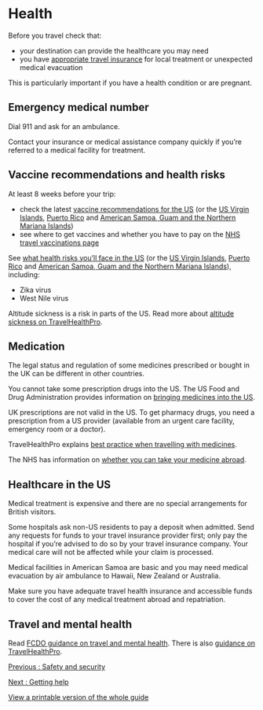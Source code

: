 # Health

Before you travel check that:

* your destination can provide the healthcare you may need
* you have [appropriate travel insurance](https://www.gov.uk/guidance/foreign-travel-insurance) for local treatment or unexpected medical evacuation

This is particularly important if you have a health condition or are pregnant.

## Emergency medical number

Dial 911 and ask for an ambulance.

Contact your insurance or medical assistance company quickly if you’re referred to a medical facility for treatment.

## Vaccine recommendations and health risks

At least 8 weeks before your trip:

* check the latest [vaccine recommendations for the US](https://travelhealthpro.org.uk/country/235/usa#Vaccine_Recommendations) (or the [US Virgin Islands](https://travelhealthpro.org.uk/country/242/virgin-islands-usa#Vaccine_Recommendations), [Puerto Rico](https://travelhealthpro.org.uk/country/182/puerto-rico#Vaccine_Recommendations) and [American Samoa, Guam and the Northern Mariana Islands](https://travelhealthpro.org.uk/country/263/american-samoa-guam-northern-mariana-islands#Vaccine_Recommendations))
* see where to get vaccines and whether you have to pay on the [NHS travel vaccinations page](https://www.nhs.uk/conditions/travel-vaccinations/)

See [what health risks you’ll face in the US](https://travelhealthpro.org.uk/country/235/usa#General_Information) (or the [US Virgin Islands](https://travelhealthpro.org.uk/country/242/virgin-islands-usa#General_Information), [Puerto Rico](https://travelhealthpro.org.uk/country/182/puerto-rico#General_Information) and [American Samoa, Guam and the Northern Mariana Islands](https://travelhealthpro.org.uk/country/263/american-samoa-guam-northern-mariana-islands#General_Information)), including:

* Zika virus
* West Nile virus

Altitude sickness is a risk in parts of the US. Read more about [altitude sickness on TravelHealthPro](https://travelhealthpro.org.uk/factsheet/26/altitude-illness).

## Medication

The legal status and regulation of some medicines prescribed or bought in the UK can be different in other countries.

You cannot take some prescription drugs into the US. The US Food and Drug Administration provides information on [bringing medicines into the US](https://www.accessdata.fda.gov/scripts/cder/daf/index.cfm).

UK prescriptions are not valid in the US. To get pharmacy drugs, you need a prescription from a US provider (available from an urgent care facility, emergency room or a doctor).

TravelHealthPro explains [best practice when travelling with medicines](https://travelhealthpro.org.uk/factsheet/43/medicines-abroad).

The NHS has information on [whether you can take your medicine abroad](https://www.nhs.uk/common-health-questions/medicines/can-i-take-my-medicine-abroad/).

## Healthcare in the US

Medical treatment is expensive and there are no special arrangements for British visitors.

Some hospitals ask non-US residents to pay a deposit when admitted. Send any requests for funds to your travel insurance provider first; only pay the hospital if you’re advised to do so by your travel insurance company. Your medical care will not be affected while your claim is processed.

Medical facilities in American Samoa are basic and you may need medical evacuation by air ambulance to Hawaii, New Zealand or Australia.

Make sure you have adequate travel health insurance and accessible funds to cover the cost of any medical treatment abroad and repatriation.

## Travel and mental health

Read [FCDO guidance on travel and mental health](https://www.gov.uk/guidance/foreign-travel-advice-for-people-with-mental-health-issues). There is also [guidance on TravelHealthPro](https://travelhealthpro.org.uk/factsheet/85/travelling-with-mental-health-conditions).

[Previous
:
Safety and security](/foreign-travel-advice/usa/safety-and-security)

[Next
:
Getting help](/foreign-travel-advice/usa/getting-help)

[View a printable version of the whole guide](/foreign-travel-advice/usa/print)
